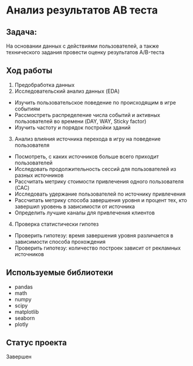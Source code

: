 # Анализ результатов АВ теста

## Задача:

На основании данных с действиями пользователей, а также технического задания провести оценку результатов A/B-теста

## Ход работы

1. Предобработка данных
2. Исследовательский анализ данных (EDA)
* Изучить пользовательское поведение по происходящим в игре событиям
* Рассмостреть распределение числа событий и активных пользователей во времени (DAY, WAY, Sticky factor)
* Изучить частоту и порядок постройки зданий
3. Анализ влияния источника перехода в игру на поведение пользователя
* Посмотреть, с каких источников больше всего приходит пользователей
* Исследовать продолжительность сессий для пользователей из разных источников
* Рассчитать метрику стоимости привлечения одного пользователя (CAC)
* Исследовать удержание пользователей по источнику привлечения
* Рассчитать метрику способа завершения уровня и процент тех, кто завершил уровень в зависимости от источника
* Определить лучшие каналы для привлечения клиентов
4. Проверка статистически гипотез
* Проверить гипотезу: время завершения уровня различается в зависимости способа прохождения
* Проверить гипотезу: количество построек зависит от рекламных источников

## Используемые библиотеки
- pandas
- math
- numpy
- scipy 
- matplotlib
- seaborn
- plotly

## Статус проекта
Завершен
